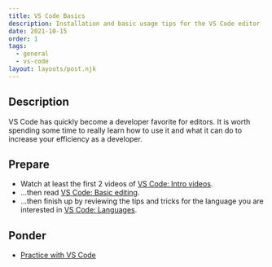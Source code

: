 ```yaml
---
title: VS Code Basics
description: Installation and basic usage tips for the VS Code editor
date: 2021-10-15
order: 1
tags:
  - general
  - vs-code
layout: layouts/post.njk
---
```


## Description

VS Code has quickly become a developer favorite for editors. It is worth spending some time to really learn how to use it and what it can do to increase your efficiency as a developer.

## Prepare

- Watch at least the first 2 videos of [VS Code: Intro videos](https://code.visualstudio.com/docs/getstarted/introvideos).
- ...then read [VS Code: Basic editing](https://code.visualstudio.com/docs/editor/codebasics).
- ...then finish up by reviewing the tips and tricks for the language you are interested in [VS Code: Languages](https://code.visualstudio.com/docs/languages/overview).

## Ponder

- [Practice with VS Code](ponder1/)
